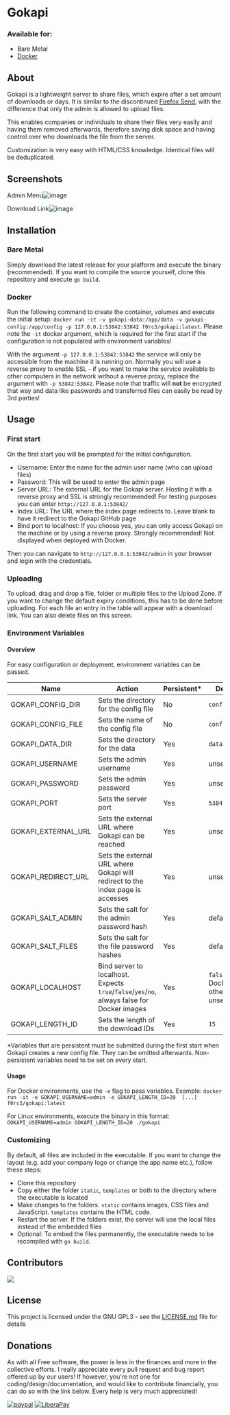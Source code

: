 # Gokapi


### Available for:

- Bare Metal
- [Docker](https://hub.docker.com/r/f0rc3/gokapi)

## About

Gokapi is a lightweight server to share files, which expire after a set amount of downloads or days. It is similar to the discontinued [Firefox Send](https://github.com/mozilla/send), with the difference that only the admin is allowed to upload files. 

This enables companies or individuals to share their files very easily and having them removed afterwards, therefore saving disk space and having control over who downloads the file from the server.

Customization is very easy with HTML/CSS knowledge. Identical files will be deduplicated.


## Screenshots
Admin Menu![image](https://user-images.githubusercontent.com/1593467/113477593-3d007980-9483-11eb-9513-78e0fda8abe7.png)

Download Link![image](https://user-images.githubusercontent.com/1593467/113477600-48ec3b80-9483-11eb-9f02-a68586de4308.png)




## Installation

### Bare Metal

Simply download the latest release for your platform and execute the binary (recommended). If you want to compile the source yourself, clone this repository and execute `go build`.

### Docker

Run the following command to create the container, volumes and execute the initial setup: `docker run -it -v gokapi-data:/app/data -v gokapi-config:/app/config -p 127.0.0.1:53842:53842 f0rc3/gokapi:latest`. Please note the `-it` docker argument, which is required for the first start if the configuration is not populated with environment variables!

With the argument `-p 127.0.0.1:53842:53842` the service will only be accessible from the machine it is running on. Normally you will use a reverse proxy to enable SSL - if you want to make the service available to other computers in the network without a reverse proxy, replace the argument with `-p 53842:53842`. Please note that traffic will **not** be encrypted that way and data like passwords and transferred files can easily be read by 3rd parties!

## Usage

### First start

On the first start you will be prompted for the initial configuration.

* Username: Enter the name for the admin user name (who can upload files)
* Password: This will be used to enter the admin page
* Server URL: The external URL for the Gokapi server. Hosting it with a reverse proxy and SSL is strongly recommended! For testing purposes you can enter `http://127.0.0.1:53842/`
* Index URL: The URL where the index page redirects to. Leave blank to have it redirect to the Gokapi GitHub page
* Bind port to localhost: If you choose yes, you can only access Gokapi on the machine or by using a reverse proxy. Strongly recommended! Not displayed when deployed with Docker.

Then you can navigate to `http://127.0.0.1:53842/admin` in your browser and login with the credentials.

### Uploading

To upload, drag and drop a file, folder or multiple files to the Upload Zone. If you want to change the default expiry conditions, this has to be done before uploading. For each file an entry in the table will appear with a download link. You can also delete files on this screen.


### Environment Variables

#### Overview

For easy configuration or deployment, environment variables can be passed.

Name | Action | Persistent* | Default
--- | --- | --- | ---
GOKAPI_CONFIG_DIR | Sets the directory for the config file | No | `config`
GOKAPI_CONFIG_FILE | Sets the name of the config file | No | `config.json`
GOKAPI_DATA_DIR | Sets the directory for the data | Yes | `data`
GOKAPI_USERNAME | Sets the admin username | Yes | unset
GOKAPI_PASSWORD | Sets the admin password | Yes | unset
GOKAPI_PORT | Sets the server port | Yes | `53842`
GOKAPI_EXTERNAL_URL | Sets the external URL where Gokapi can be reached | Yes | unset
GOKAPI_REDIRECT_URL | Sets the external URL where Gokapi will redirect to the index page is accesses | Yes | unset
GOKAPI_SALT_ADMIN | Sets the salt for the admin password hash | Yes | default salt
GOKAPI_SALT_FILES | Sets the salt for the file password hashes | Yes | default salt
GOKAPI_LOCALHOST | Bind server to localhost. Expects `true`/`false`/`yes`/`no`, always false for Docker images | Yes | `false` for Docker, otherwise unset
GOKAPI_LENGTH_ID | Sets the length of the download IDs | Yes | `15`

*Variables that are persistent must be submitted during the first start when Gokapi creates a new config file. They can be omitted afterwards. Non-persistent variables need to be set on every start.


#### Usage

For Docker environments, use the `-e` flag to pass variables. Example: `docker run -it -e GOKAPI_USERNAME=admin -e GOKAPI_LENGTH_ID=20  [...] f0rc3/gokapi:latest`

For Linux environments, execute the binary in this format: `GOKAPI_USERNAME=admin GOKAPI_LENGTH_ID=20 ./gokapi`


### Customizing

By default, all files are included in the executable. If you want to change the layout (e.g. add your company logo or change the app name etc.), follow these steps:
* Clone this repository
* Copy either the folder `static`, `templates` or both to the directory where the executable is located
* Make changes to the folders. `static` contains images, CSS files and JavaScript. `templates` contains the HTML code.
* Restart the server. If the folders exist, the server will use the local files instead of the embedded files
* Optional: To embed the files permanently, the executable needs to be recompiled with `go build`.


## Contributors
<a href="https://github.com/forceu/gokapi/graphs/contributors">
  <img src="https://contributors-img.web.app/image?repo=forceu/gokapi" />
</a>

## License

This project is licensed under the GNU GPL3 - see the [LICENSE.md](LICENSE.md) file for details


## Donations

As with all Free software, the power is less in the finances and more in the collective efforts. I really appreciate every pull request and bug report offered up by our users! If however, you're not one for coding/design/documentation, and would like to contribute financially, you can do so with the link below. Every help is very much appreciated!

[![paypal](https://img.shields.io/badge/Donate-PayPal-green.svg)](https://www.paypal.com/cgi-bin/webscr?cmd=_donations&business=donate@bulling.mobi&lc=US&item_name=BarcodeBuddy&no_note=0&cn=&currency_code=EUR&bn=PP-DonationsBF:btn_donateCC_LG.gif:NonHosted) [![LiberaPay](https://img.shields.io/badge/Donate-LiberaPay-green.svg)](https://liberapay.com/MBulling/donate)



